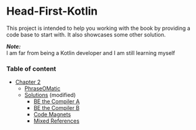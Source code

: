# Head-First-Kotlin

This project is intended to help you working with the book by providing a code base to start with.
It also showcases some other solution.    

**_Note:_**    
I am far from being a Kotlin developer and I am still learning myself


### Table of content
* [Chapter 2](src/chapter2)
  * [PhraseOMatic](src/chapter2/PhraseOMatic.kt)
  * [Solutions](src/chapter2/solutions) (modified)
    * [BE the Compiler A](src/chapter2/solutions/BE%20the%20Compiler%20A%20solution.kt)
    * [BE the Compiler B](src/chapter2/solutions/BE%20the%20Compiler%20B%20solution.kt)
    * [Code Magnets](src/chapter2/solutions/Code%20Magnets.kt)
    * [Mixed References](src/chapter2/solutions/Mixed%20References.kt)